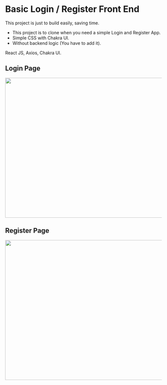 <h1>Basic Login / Register Front End</h1>

This project is just to build easily, saving time.

- This project is to clone when you need a simple Login and Register App.
- Simple CSS with Chakra UI.
- Without backend logic (You have to add it).

React JS, Axios, Chakra UI.

<h2>Login Page </h2>
<img src="https://user-images.githubusercontent.com/84532538/178086149-9e1b5929-466d-4344-b162-1013f3feee52.png" width='900px' height="450px">

<h2>Register Page </h2>
<img src="https://user-images.githubusercontent.com/84532538/178086150-af545686-b413-4d5d-88f9-6d1529c1466b.png" width='900px' height="450px">
